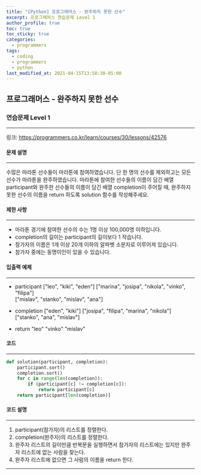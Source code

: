 ```yaml
---
title: "[Python] 프로그래머스 - 완주하지 못한 선수"
excerpt: 프로그래머스 연습문제 Level 1
author_profile: true
toc: true
toc_sticky: true
categories: 
  - programmers
tags:
  - coding
  - programmers
  - python
last_modified_at: 2021-04-15T13:58:30-05:00
---
```




## 프로그래머스 - 완주하지 못한 선수



### 연습문제 Level 1

***

링크: <https://programmers.co.kr/learn/courses/30/lessons/42576>



#### 문제 설명

***

수많은 마라톤 선수들이 마라톤에 참여하였습니다. 단 한 명의 선수를 제외하고는 모든 선수가 마라톤을 완주하였습니다.
마라톤에 참여한 선수들의 이름이 담긴 배열 participant와 완주한 선수들의 이름이 담긴 배열 completion이 주어질 때, 완주하지 못한 선수의 이름을 return 하도록 solution 함수를 작성해주세요.




#### 제한 사항

***

- 마라톤 경기에 참여한 선수의 수는 1명 이상 100,000명 이하입니다.
- completion의 길이는 participant의 길이보다 1 작습니다.
- 참가자의 이름은 1개 이상 20개 이하의 알파벳 소문자로 이루어져 있습니다.
- 참가자 중에는 동명이인이 있을 수 있습니다.



#### 입출력 예제

***

- participant
["leo", "kiki", "eden"]	
["marina", "josipa", "nikola", "vinko", "filipa"]	
["mislav", "stanko", "mislav", "ana"]	

- completion
["eden", "kiki"]
["josipa", "filipa", "marina", "nikola"]	
["stanko", "ana", "mislav"]	

- return
"leo" 
"vinko"
"mislav"

#### 코드

***

```python
def solution(participant, completion):
    participant.sort()
    completion.sort()
    for c in range(len(completion)):
        if (participant[c] != completion[c]):
            return participant[c]
    return participant[len(completion)]
```



#### 코드 설명

***

1. participant(참가자)의 리스트를 정렬한다.
2. completion(완주자)의 리스트를 정렬한다.
3. 완주자 리스트의 길이만큼 반복문을 실행하면서 참가자의 리스트에는 있지만 완주자 리스트에 없는 사람을 찾는다.
4. 완주자 리스트에 없으면 그 사람의 이름을 return 한다.

***


